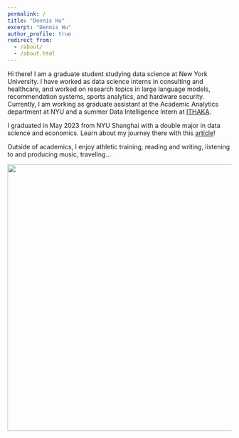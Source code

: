 ```yaml
---
permalink: /
title: "Dennis Hu"
excerpt: "Dennis Hu"
author_profile: true
redirect_from: 
  - /about/
  - /about.html
---
```


Hi there! I am a graduate student studying data science at New York University. I have worked as data science interns in consulting and healthcare, and worked on research topics in large language models, recommendation systems, sports analytics, and hardware security. Currently, I am working as graduate assistant at the Academic Analytics department at NYU and a summer Data Intelligence Intern at [ITHAKA](https://www.ithaka.org/). 

I graduated in May 2023 from NYU Shanghai with a double major in data science and economics. Learn about my journey there with this [article](https://shanghai.nyu.edu/stories/dennis-hu-shiyi-23-following-his-heart)!

Outside of academics, I enjoy athletic training, reading and writing, listening to and producing music, traveling… 






<img src="/images/B89DE591-3E05-4A8B-B6A9-217F43773065.jpeg"  width="600"/>




